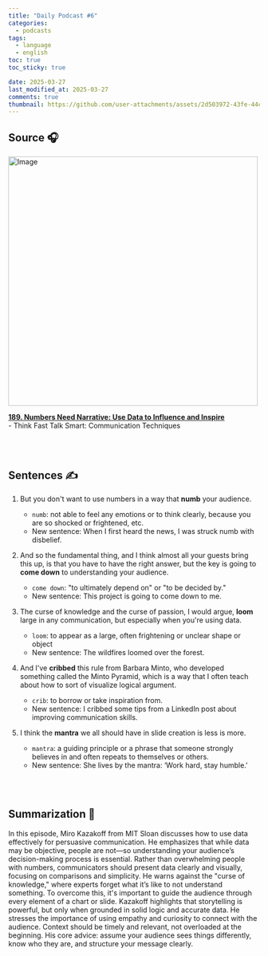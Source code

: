 ```yaml
---
title: "Daily Podcast #6"
categories:
  - podcasts
tags:
  - language
  - english
toc: true
toc_sticky: true

date: 2025-03-27
last_modified_at: 2025-03-27
comments: true
thumbnail: https://github.com/user-attachments/assets/2d503972-43fe-44c1-8cff-b83ceb432709
---
```


## Source 🎧
<img width="500" alt="Image" src="https://github.com/user-attachments/assets/bd5e2e5d-7fb5-4077-b85f-2e937eb638e9" />
<br>

 [**189. Numbers Need Narrative: Use Data to Influence and Inspire**](https://podcasts.apple.com/kr/podcast/think-fast-talk-smart-communication-techniques/id1494989268?i=1000697646052)  <br>
 \- Think Fast Talk Smart: Communication Techniques

<br><br>

## Sentences ✍️

1. But you don't want to use numbers in a way that **numb** your audience.
   - `numb`: not able to feel any emotions or to think clearly, because you are so shocked or frightened, etc.
   - New sentence: When I first heard the news, I was struck numb with disbelief.

 
2. And so the fundamental thing, and I think almost all your guests bring this up, is that you have to have the right answer, but the key is going to **come down** to understanding your audience.
    - `come down`: "to ultimately depend on" or "to be decided by."
    - New sentence: This project is going to come down to me.

 
3. The curse of knowledge and the curse of passion, I would argue, **loom** large in any communication, but especially when you're using data.
    - `loom`: to appear as a large, often frightening or unclear shape or object
    - New sentence: The wildfires loomed over the forest.
 

4. And I've **cribbed** this rule from Barbara Minto, who developed something called the Minto Pyramid, which is a way that I often teach about how to sort of visualize logical argument.
    - `crib`: to borrow or take inspiration from.
    - New sentence: I cribbed some tips from a LinkedIn post about improving communication skills.

 
5. I think the **mantra** we all should have in slide creation is less is more.
    - `mantra`: a guiding principle or a phrase that someone strongly believes in and often repeats to themselves or others.
    - New sentence: She lives by the mantra: ‘Work hard, stay humble.'

<br><br>

## Summarization 👀
In this episode, Miro Kazakoff from MIT Sloan discusses how to use data effectively for persuasive communication. He emphasizes that while data may be objective, people are not—so understanding your audience’s decision-making process is essential. Rather than overwhelming people with numbers, communicators should present data clearly and visually, focusing on comparisons and simplicity. He warns against the "curse of knowledge," where experts forget what it’s like to not understand something. To overcome this, it's important to guide the audience through every element of a chart or slide. Kazakoff highlights that storytelling is powerful, but only when grounded in solid logic and accurate data. He stresses the importance of using empathy and curiosity to connect with the audience. Context should be timely and relevant, not overloaded at the beginning. His core advice: assume your audience sees things differently, know who they are, and structure your message clearly.
<br><br>